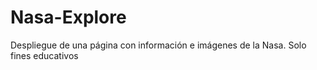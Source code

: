 # Nasa-Explore
Despliegue de una página con información e imágenes de la Nasa. Solo fines educativos
